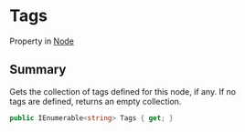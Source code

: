 # Tags

Property in [Node](yarn.node.md)

## Summary

Gets the collection of tags defined for this node, if any. If no\
tags are defined, returns an empty collection.

```csharp
public IEnumerable<string> Tags { get; }
```
